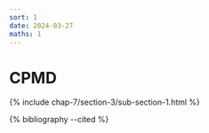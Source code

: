 ```yaml
---
sort: 1
date: 2024-03-27
maths: 1
---
```


# CPMD

{% include chap-7/section-3/sub-section-1.html %}

{% bibliography --cited %}

